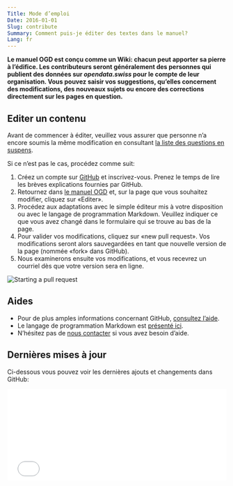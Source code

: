 ```yaml
---
Title: Mode d’emploi
Date: 2016-01-01
Slug: contribute
Summary: Comment puis-je éditer des textes dans le manuel?
Lang: fr
---
```


**Le manuel OGD est conçu comme un Wiki: chacun peut apporter sa pierre à l’édifice. Les contributeurs seront généralement des personnes qui publient des données sur *opendata.swiss* pour le compte de leur organisation. Vous pouvez saisir vos suggestions, qu’elles concernent des modifications, des nouveaux sujets ou encore des corrections directement sur les pages en question.**

## Editer un contenu

Avant de commencer à éditer, veuillez vous assurer que personne n’a encore soumis la même modification en consultant [la liste des questions en suspens](https://github.com/opendata-swiss/ogd-handbook-wiki/issues).

Si ce n’est pas le cas, procédez comme suit:

1. Créez un compte sur [GitHub](https://github.com/) et inscrivez-vous. Prenez le temps de lire les brèves explications fournies par GitHub.
2. Retournez dans [le manuel OGD](http://handbook.opendata.swiss/) et, sur la page que vous souhaitez modifier, cliquez sur «Editer».
3. Procédez aux adaptations avec le simple éditeur mis à votre disposition ou avec le langage de programmation Markdown. Veuillez indiquer ce que vous avez changé dans le formulaire qui se trouve au bas de la page.
4. Pour valider vos modifications, cliquez sur «new pull request». Vos modifications seront alors sauvegardées en tant que nouvelle version de la page (nommée «fork» dans GitHub).
5. Nous examinerons ensuite vos modifications, et vous recevrez un courriel dès que votre version sera en ligne.

![Starting a pull request](../../images/newpullrequest.png)

## Aides

- Pour de plus amples informations concernant GitHub, [consultez l’aide](https://help.github.com/).
- Le langage de programmation Markdown est [présenté ici](http://en.support.wordpress.com/markdown-quick-reference/).
- N’hésitez pas de [nous contacter](mailto:opendata@bar.admin.ch) si vous avez besoin d’aide.

## Dernières mises à jour

Ci-dessous vous pouvez voir les dernières ajouts et changements dans GitHub:

<iframe src="/theme/examples/github.html?username=opendata-swiss&repo=ogd-handbook-wiki&limit=5" allowtransparency="true" frameborder="0" width="100%" height="210" style="border:0px;overflow:hidden" scrolling="no"></iframe>
